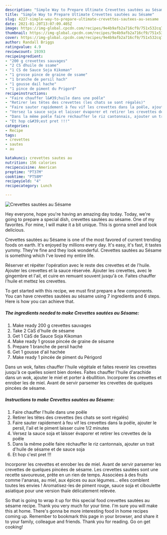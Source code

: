 ```yaml
---
description: "Simple Way to Prepare Ultimate Crevettes sautées au Sésame"
title: "Simple Way to Prepare Ultimate Crevettes sautées au Sésame"
slug: 4227-simple-way-to-prepare-ultimate-crevettes-sautees-au-sesame
date: 2021-01-20T13:07:09.405Z
image: https://img-global.cpcdn.com/recipes/9e4b9afb2a716cf9/751x532cq70/crevettes-sautees-au-sesame-photo-principale-de-la-recette.jpg
thumbnail: https://img-global.cpcdn.com/recipes/9e4b9afb2a716cf9/751x532cq70/crevettes-sautees-au-sesame-photo-principale-de-la-recette.jpg
cover: https://img-global.cpcdn.com/recipes/9e4b9afb2a716cf9/751x532cq70/crevettes-sautees-au-sesame-photo-principale-de-la-recette.jpg
author: Randall Briggs
ratingvalue: 4.9
reviewcount: 19393
recipeingredient:
- "200 g crevettes sauvages"
- "2 CS dhuile de ssame"
- "1 CS de Sauce Soja Kikoman"
- "1 grosse pince de graine de ssame"
- "1 branche de persil hach"
- "1 gousse dail hache"
- "1 pince de piment du Prigord"
recipeinstructions:
- "Faire chauffer l&#39;huile dans une poêle"
- "Retirer les têtes des crevettes (les chats se sont régalés)"
- "Faire sauter rapidement à feu vif les crevettes dans la poêle, ajouter le persil, l&#39;ail et le piment laisser cuire 1/2 minutes"
- "Versez la sauce soja et laisser évaporer et retirer les crevettes de la poêle"
- "Dans la même poêle faire réchauffer le riz cantonnais, ajouter un trait d&#39;huile de sésame et de sauce soja"
- "Et hop c&#39;est pret !!!"
categories:
- Recipe
tags:
- crevettes
- sautes
- au

katakunci: crevettes sautes au 
nutrition: 156 calories
recipecuisine: American
preptime: "PT37M"
cooktime: "PT58M"
recipeyield: "4"
recipecategory: Lunch

---
```



![Crevettes sautées au Sésame](https://img-global.cpcdn.com/recipes/9e4b9afb2a716cf9/751x532cq70/crevettes-sautees-au-sesame-photo-principale-de-la-recette.jpg)

Hey everyone, hope you're having an amazing day today. Today, we're going to prepare a special dish, crevettes sautées au sésame. One of my favorites. For mine, I will make it a bit unique. This is gonna smell and look delicious.

Crevettes sautées au Sésame is one of the most favored of current trending foods on earth. It's enjoyed by millions every day. It's easy, it's fast, it tastes yummy. They're fine and they look wonderful. Crevettes sautées au Sésame is something which I've loved my entire life.

Réserver et répéter l&#39;opération avec le reste des crevettes et de l&#39;huile. Ajouter les crevettes et la sauce réservée. Ajouter les crevettes, avec le gingembre et l&#39;ail, et cuire en remuant souvent jusqu&#39;à ce. Faites chauffer l&#39;huile et mettez les crevettes.


To get started with this recipe, we must first prepare a few components. You can have crevettes sautées au sésame using 7 ingredients and 6 steps. Here is how you can achieve that.

<!--inarticleads1-->

##### The ingredients needed to make Crevettes sautées au Sésame:

1. Make ready 200 g crevettes sauvages
1. Take 2 CàS d&#39;huile de sésame
1. Get 1 CàS de Sauce Soja Kikoman
1. Make ready 1 grosse pincée de graine de sésame
1. Prepare 1 branche de persil haché
1. Get 1 gousse d&#39;ail hachée
1. Make ready 1 pincée de piment du Périgord


Dans un wok, faites chauffer l&#39;huile végétale et faites revenir les crevettes jusqu&#39;à ce quelles soient bien dorées. Faites chauffer l&#39;huile d&#39;arachide dans un wok, ajouter le miel et porter à ébullition. Incorporer les crevettes et enrober les de miel. Avant de servir parsemer les crevettes de quelques pincées de sésame. 

<!--inarticleads2-->

##### Instructions to make Crevettes sautées au Sésame:

1. Faire chauffer l&#39;huile dans une poêle
1. Retirer les têtes des crevettes (les chats se sont régalés)
1. Faire sauter rapidement à feu vif les crevettes dans la poêle, ajouter le persil, l&#39;ail et le piment laisser cuire 1/2 minutes
1. Versez la sauce soja et laisser évaporer et retirer les crevettes de la poêle
1. Dans la même poêle faire réchauffer le riz cantonnais, ajouter un trait d&#39;huile de sésame et de sauce soja
1. Et hop c&#39;est pret !!!


Incorporer les crevettes et enrober les de miel. Avant de servir parsemer les crevettes de quelques pincées de sésame. Les crevettes sautées sont une recette savoureuse, prête en un rien de temps. Associées à des fruits comme l&#39;ananas, au miel, aux épices ou aux légumes… elles comblent toutes les envies ! Aromatisez-les de piment rouge, sauce soja et ciboulette asiatique pour une version thaïe délicatement relevée. 

So that is going to wrap it up for this special food crevettes sautées au sésame recipe. Thank you very much for your time. I'm sure you will make this at home. There's gonna be more interesting food in home recipes coming up. Remember to bookmark this page in your browser, and share it to your family, colleague and friends. Thank you for reading. Go on get cooking!
